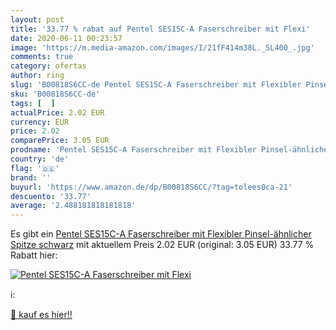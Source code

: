 ```yaml
---
layout: post
title: '33.77 % rabat auf Pentel SES15C-A Faserschreiber mit Flexi'
date: 2020-06-11 00:23:57
image: 'https://m.media-amazon.com/images/I/21fF414m38L._SL400_.jpg'
comments: true
category: ofertas
author: ring
slug: 'B00818S6CC-de Pentel SES15C-A Faserschreiber mit Flexibler Pinsel-...'
sku: 'B00818S6CC-de'
tags: [  ]
actualPrice: 2.02 EUR
currency: EUR
price: 2.02
comparePrice: 3.05 EUR
prodname: 'Pentel SES15C-A Faserschreiber mit Flexibler Pinsel-ähnlicher Spitze schwarz'
country: 'de'
flag: '🇩🇪'
brand: ''
buyurl: 'https://www.amazon.de/dp/B00818S6CC/?tag=tolees0ca-21'
descuento: '33.77'
average: '2.488181818181818'
---
```


Es gibt ein [Pentel SES15C-A Faserschreiber mit Flexibler Pinsel-ähnlicher Spitze schwarz](https://www.amazon.de/dp/B00818S6CC/?tag=tolees0ca-21) mit aktuellem Preis 2.02 EUR (original: 3.05 EUR) 33.77 % Rabatt hier:

[![Pentel SES15C-A Faserschreiber mit Flexi](https://m.media-amazon.com/images/I/21fF414m38L._SL400_.jpg)](https://www.amazon.de/dp/B00818S6CC/?tag=tolees0ca-21)

ℹ️:


[🛒 kauf es hier!!](https://www.amazon.de/dp/B00818S6CC/?tag=tolees0ca-21)
